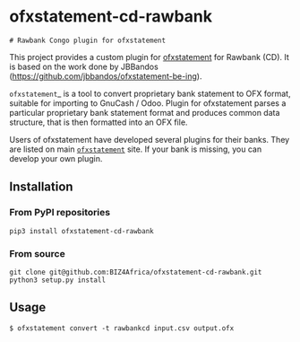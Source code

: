# ofxstatement-cd-rawbank 

~~~~~~~~~~~~~~~~~~~~~~~~~~~~~~
# Rawbank Congo plugin for ofxstatement 
~~~~~~~~~~~~~~~~~~~~~~~~~~~~~~

This project provides a custom plugin for [ofxstatement](https://github.com/kedder/ofxstatement) for Rawbank (CD). It is based
on the work done by JBBandos (https://github.com/jbbandos/ofxstatement-be-ing).

`ofxstatement`_ is a tool to convert proprietary bank statement to OFX format, suitable for importing to GnuCash / Odoo. Plugin for ofxstatement parses a particular proprietary bank statement format and produces common data structure, that is then formatted into an OFX file.

Users of ofxstatement have developed several plugins for their banks. They are listed on main [`ofxstatement`](https://github.com/kedder/ofxstatement) site. If your bank is missing, you can develop
your own plugin.

## Installation

### From PyPI repositories
```
pip3 install ofxstatement-cd-rawbank
```

### From source
```
git clone git@github.com:BIZ4Africa/ofxstatement-cd-rawbank.git 
python3 setup.py install
```

## Usage
```
$ ofxstatement convert -t rawbankcd input.csv output.ofx
```
